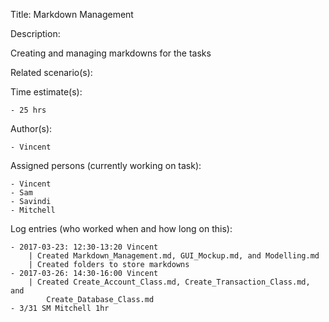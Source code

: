 Title: Markdown Management

Description:

  Creating and managing markdowns for the tasks
  
Related scenario(s):

  
  
Time estimate(s):

    - 25 hrs

Author(s):

    - Vincent

Assigned persons (currently working on task):

    - Vincent
    - Sam
    - Savindi
    - Mitchell

Log entries (who worked when and how long on this):

	- 2017-03-23: 12:30-13:20 Vincent
		| Created Markdown_Management.md, GUI_Mockup.md, and Modelling.md
		| Created folders to store markdowns
    - 2017-03-26: 14:30-16:00 Vincent
		| Created Create_Account_Class.md, Create_Transaction_Class.md, and
		    Create_Database_Class.md
    - 3/31 SM Mitchell 1hr

